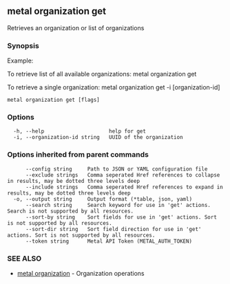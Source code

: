 ## metal organization get

Retrieves an organization or list of organizations

### Synopsis

Example:
	
To retrieve list of all available organizations:
metal organization get

To retrieve a single organization:
metal organization get -i [organization-id]

	

```
metal organization get [flags]
```

### Options

```
  -h, --help                     help for get
  -i, --organization-id string   UUID of the organization
```

### Options inherited from parent commands

```
      --config string     Path to JSON or YAML configuration file
      --exclude strings   Comma seperated Href references to collapse in results, may be dotted three levels deep
      --include strings   Comma seperated Href references to expand in results, may be dotted three levels deep
  -o, --output string     Output format (*table, json, yaml)
      --search string     Search keyword for use in 'get' actions. Search is not supported by all resources.
      --sort-by string    Sort fields for use in 'get' actions. Sort is not supported by all resources.
      --sort-dir string   Sort field direction for use in 'get' actions. Sort is not supported by all resources.
      --token string      Metal API Token (METAL_AUTH_TOKEN)
```

### SEE ALSO

* [metal organization](metal_organization.md)	 - Organization operations

